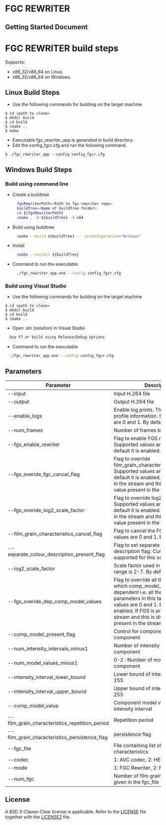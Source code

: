 # FGC REWRITER
## Getting Started Document

# FGC REWRITER build steps

Supports:
- x86_32/x86_64 on Linux.
- x86_32/x86_64 on Windows.

## Linux Build Steps
- Use the following commands for building on the target machine

```
$ cd <path to clone>
$ mkdir build
$ cd build
$ cmake ..
$ make
```

- Executable fgc_rewriter_app is generated in build directory.
- Edit the config_fgcr.cfg and run the following command.

```
$ ./fgc_rewriter_app --config config_fgcr.cfg
```

## Windows Build Steps

### Build using command line

- Create a buildtree

  ```bash
    fgcRewriterPath=<Path to fgc-rewriter repo>
    buildTree=<Name of buildTree folder>
    cd ${fgcRewriterPath}
    cmake . -B ${buildTree} -A x64
  ```

- Build using buildtree

  ```bash
    cmake --build ${buildTree} -- -p:Configuration="Release"
  ```

- Install

  ```bash
    cmake --install ${buildTree}
  ```

- Command to run the executable

  ```bash
    ./fgc_rewriter_app.exe --config config_fgcr.cfg
  ```

### Build using Visual Studio

- Use the following commands for building on the target machine

```
$ cd <path to clone>
$ mkdir build
$ cd build
$ cmake ..
```
- Open .sln (solution) in Visual Studio
```bash
  Use F7 or build using Release/Debug options
```

- Command to run the executable

```bash
  ./fgc_rewriter_app.exe --config config_fgcr.cfg
```

## Parameters

| Parameter                                  | Description                                                                                                                                                                                                                                                                      |
|--------------------------------------------|----------------------------------------------------------------------------------------------------------------------------------------------------------------------------------------------------------------------------------------------------------------------------------|
| --input                                    | Input H.264 file                                                                                                                                                                                                                                                                 |
| --output                                   | Output H.264 file                                                                                                                                                                                                                                                                |
| --enable_logs                              | Enable log prints. This is used to print profile information. Supported values are 0 and 1. By default it is disabled.                                                                                                                                                           |
| --num_frames                               | Number of frames to be processed                                                                                                                                                                                                                                                 |
| --fgs_enable_rewriter                      | Flag to enable FGS rewriter. Supported values are 0 and 1. By default it is enabled.                                                                                                                                                                                             |
| --fgs_overide_fgc_cancel_flag              | Flag to override film_grain_characteristics_cancel_flag. Supported values are 0 and 1. By default it is enabled. If FGS is present in the stream and this is disabled, the value present in the stream is taken.                                                                 |
| --fgs_overide_log2_scale_factor            | Flag to override log2_scale_factor. Supported values are 0 and 1. By default it is enabled. If FGS is present in the stream and this is disabled, the value present in the stream is taken.                                                                                      |
| --film_grain_characteristics_cancel_flag   | Flag to cancel the FGS. Supported values are 0 and 1. By default it is 0.                                                                                                                                                                                                        |
| --separate_colour_description_present_flag | Flag to set separate colour description flag. Currently only 0 is supported for this value.                                                                                                                                                                                      |
| --log2_scale_factor                        | Scale factor used in FGS. Supported range is 2-7. By default it is 2                                                                                                                                                                                                             |
| --fgs_overide_dep_comp_model_values        | Flag to override all the parameters on which comp_model_value is dependent i.e. all the below parameters in this table. Supported values are 0 and 1. By default it is enabled. If FGS is present in the stream and this is disabled, the values present in the stream is taken. |
| --comp_model_present_flag                  | Control for component model for each component                                                                                                                                                                                                                                   |
| --num_intensity_intervals_minus1           | Number of intensity intervals in each component                                                                                                                                                                                                                                  |
| --num_model_values_minus1                  | 0-2 : Number of model values in each component                                                                                                                                                                                                                                   |
| --intensity_interval_lower_bound           | Lower bound of intensity interval : 0-255                                                                                                                                                                                                                                        |
| --intensity_interval_upper_bound           | Upper bound of intensity interval: 0-255                                                                                                                                                                                                                                         |
| --comp_model_value                         | Component model values for each intensity interval                                                                                                                                                                                                                               |
| --film_grain_characteristics_repetition_period| Repetition period                                                                                                                                                                                                                                                             |
| --film_grain_characteristics_persistence_flag| persistence flag                                                                                                                                                                                                                                                               |
| --fgc_file                                 | File containing list of film grain characteristics                                                                                                                                                                                                                               |
| --codec                                    | 1: AVC codec, 2: HEVC codec                                                                                                                                                                                                                                                      |
| --mode                                     | 1: FGC Rewriter, 2: FGC export                                                                                                                                                                                                                                                   |
| --num_fgc                                  | Number of film grain characteristics given in the fgc_file                                                                                                                                                                                                                       |
## **License**
A BSD 3-Clause-Clear license is applicable. Refer to the [LICENSE](https://github.com/ittiam-systems/libfgc-rewriter/blob/main/LICENSE) file together with the [LICENSE2](https://github.com/ittiam-systems/libfgc-rewriter/blob/main/LICENSE2) file.
